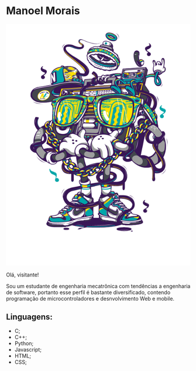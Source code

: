 # Manoel Morais #
![robo descolado](/assets/robo.png)


Olá, visitante!

Sou um estudante de engenharia mecatrônica com tendências a engenharia de software, portanto esse perfil é bastante diversificado, contendo programação de microcontroladores e desnvolvimento Web e mobile.

## Linguagens: ##
- C;
- C++;
- Python;
- Javascript;
- HTML;
- CSS;
